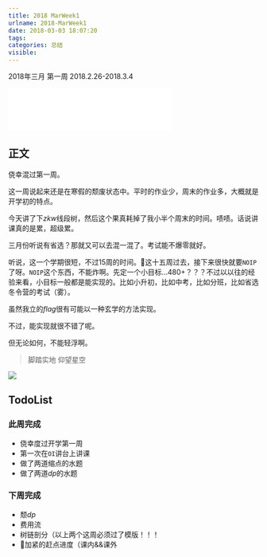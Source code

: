 ```yaml
---
title: 2018 MarWeek1
urlname: 2018-MarWeek1
date: 2018-03-03 18:07:20
tags:
categories: 总结
visible:
---
```



2018年三月 第一周
2018.2.26-2018.3.4
<!-- more -->

<iframe frameborder="no" border="0" marginwidth="0" marginheight="0" width=330 height=86 src="//music.163.com/outchain/player?type=2&id=28660487&auto=0&height=66"></iframe>

## 正文

侥幸混过第一周。

这一周说起来还是在寒假的颓废状态中。平时的作业少，周末的作业多，大概就是开学初的特点。

今天讲了下$zkw$线段树，然后这个果真耗掉了我小半个周末的时间。啧啧。话说讲课真的是累，超级累。

三月份听说有省选？那就又可以去混一混了。考试能不爆零就好。

听说，这一个学期很短，不过15周的时间。这十五周过去，接下来很快就要`NOIP`了呀。`NOIP`这个东西，不能炸啊。先定一个小目标...$480+$？？？不过以以往的经验来看，小目标一般都是能实现的。比如小升初，比如中考，比如分班，比如省选冬令营的考试（雾）。

虽然我立的$flag$很有可能以一种玄学的方法实现。

不过，能实现就很不错了呢。

但无论如何，不能轻浮啊。

> 脚踏实地 仰望星空

![](title_1024px.jpg)

## TodoList

### 此周完成

+ 侥幸度过开学第一周
+ 第一次在`OI`讲台上讲课
+ 做了两道缩点的水题
+ 做了两道$dp$的水题

### 下周完成

+ 颓$dp$
+ 费用流
+ 树链剖分（以上两个这周必须过了模版！！！
+ 加紧的赶点进度（课内&&课外

